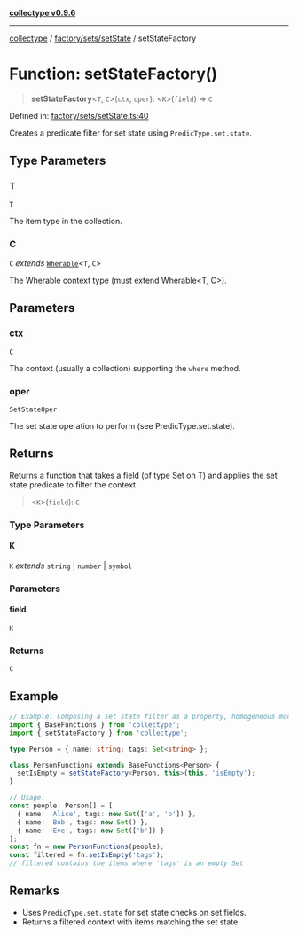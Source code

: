 [**collectype v0.9.6**](../../../../README.md)

***

[collectype](../../../../modules.md) / [factory/sets/setState](../README.md) / setStateFactory

# Function: setStateFactory()

> **setStateFactory**\<`T`, `C`\>(`ctx`, `oper`): \<`K`\>(`field`) => `C`

Defined in: [factory/sets/setState.ts:40](https://github.com/maduhaime/collectype/blob/ba52424b164c706fb5e7ecc5581685b53a2ac88d/src/factory/sets/setState.ts#L40)

Creates a predicate filter for set state using `PredicType.set.state`.

## Type Parameters

### T

`T`

The item type in the collection.

### C

`C` *extends* [`Wherable`](../../../../types/utility/type-aliases/Wherable.md)\<`T`, `C`\>

The Wherable context type (must extend Wherable<T, C>).

## Parameters

### ctx

`C`

The context (usually a collection) supporting the `where` method.

### oper

`SetStateOper`

The set state operation to perform (see PredicType.set.state).

## Returns

Returns a function that takes a field (of type Set on T) and applies the set state predicate to filter the context.

> \<`K`\>(`field`): `C`

### Type Parameters

#### K

`K` *extends* `string` \| `number` \| `symbol`

### Parameters

#### field

`K`

### Returns

`C`

## Example

```ts
// Example: Composing a set state filter as a property, homogeneous model
import { BaseFunctions } from 'collectype';
import { setStateFactory } from 'collectype';

type Person = { name: string; tags: Set<string> };

class PersonFunctions extends BaseFunctions<Person> {
  setIsEmpty = setStateFactory<Person, this>(this, 'isEmpty');
}

// Usage:
const people: Person[] = [
  { name: 'Alice', tags: new Set(['a', 'b']) },
  { name: 'Bob', tags: new Set() },
  { name: 'Eve', tags: new Set(['b']) }
];
const fn = new PersonFunctions(people);
const filtered = fn.setIsEmpty('tags');
// filtered contains the items where 'tags' is an empty Set
```

## Remarks

- Uses `PredicType.set.state` for set state checks on set fields.
- Returns a filtered context with items matching the set state.
